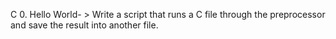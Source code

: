 C
0. Hello World- > Write a script that runs a C file through the preprocessor and save the result into another file.
